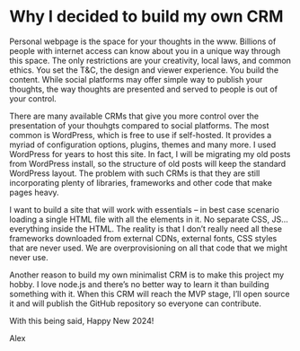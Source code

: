 # Why I decided to build my own CRM

Personal webpage is the space for your thoughts in the www. Billions of people with internet access can know about you in a unique way through this space. The only restrictions are your creativity, local laws, and common ethics. You set the T&C, the design and viewer experience. You build the content. While social platforms may offer simple way to publish your thoughts, the way thoughts are presented and served to people is out of your control.

There are many available CRMs that give you more control over the presentation of your thouhgts compared to social platforms. The most common is WordPress, which is free to use if self-hosted. It provides a myriad of configuration options, plugins, themes and many more. I used WordPress for years to host this site. In fact, I will be migrating my old posts from WordPress install, so the structure of old posts will keep the standard WordPress layout. The problem with such CRMs is that they are still incorporating plenty of libraries, frameworks and other code that make pages heavy.

I want to build a site that will work with essentials – in best case scenario loading a single HTML file with all the elements in it. No separate CSS, JS… everything inside the HTML. The reality is that I don’t really need all these frameworks downloaded from external CDNs, external fonts, CSS styles that are never used. We are overprovisioning on all that code that we might never use.

Another reason to build my own minimalist CRM is to make this project my hobby. I love node.js and there’s no better way to learn it than building something with it. When this CRM will reach the MVP stage, I’ll open source it and will publish the GitHub repository so everyone can contribute.

With this being said, Happy New 2024!

Alex
